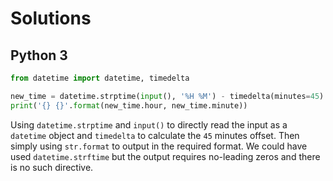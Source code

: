 # Solutions

## Python 3

```python
from datetime import datetime, timedelta

new_time = datetime.strptime(input(), '%H %M') - timedelta(minutes=45)
print('{} {}'.format(new_time.hour, new_time.minute))
```

Using `datetime.strptime` and `input()` to directly read the input as a `datetime` object and `timedelta` to calculate the `45` minutes offset. Then simply using `str.format` to output in the required format. We could have used `datetime.strftime` but the output requires no-leading zeros and there is no such directive.